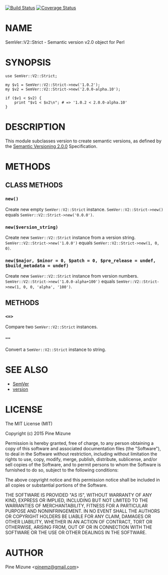 [![Build Status](https://travis-ci.org/pine613/p5-SemVer-V2-Strict.svg?branch=master)](https://travis-ci.org/pine613/p5-SemVer-V2-Strict) [![Coverage Status](http://codecov.io/github/pine613/p5-SemVer-V2-Strict/coverage.svg?branch=master)](https://codecov.io/github/pine613/p5-SemVer-V2-Strict?branch=master)
# NAME

SemVer::V2::Strict - Semantic version v2.0 object for Perl

# SYNOPSIS

    use SemVer::V2::Strict;

    my $v1 = SemVer::V2::Strict->new('1.0.2');
    my $v2 = SemVer::V2::Strict->new('2.0.0-alpha.10');

    if ($v1 < $v2) {
        print "$v1 < $v2\n"; # => '1.0.2 < 2.0.0-alpha.10'
    }

# DESCRIPTION

This module subclasses version to create semantic versions, as defined by the [Semantic Versioning 2.0.0](http://semver.org/spec/v2.0.0.html) Specification.

# METHODS

## CLASS METHODS

### `new()`
Create new empty `SemVer::V2::Strict` instance.
`SemVer::V2::Strict->new()` equals `SemVer::V2::Strict->new('0.0.0')`.

### `new($version_string)`
Create new `SemVer::V2::Strict` instance from a version string.
`SemVer::V2::Strict->new('1.0.0')` equals `SemVer::V2::Strict->new(1, 0, 0)`.

### `new($major, $minor = 0, $patch = 0, $pre_release = undef, $build_metadata = undef)`
Create new `SemVer::V2::Strict` instance from version numbers.
`SemVer::V2::Strict->new('1.0.0-alpha+100')` equals `SemVer::V2::Strict->new(1, 0, 0, 'alpha', '100')`.

## METHODS

### `<=>`
Compare two `SemVer::V2::Strict` instances.

### `""`
Convert a `SemVer::V2::Strict` instance to string.

# SEE ALSO

- [SemVer](https://metacpan.org/pod/SemVer)
- [version](https://metacpan.org/pod/version)

# LICENSE

The MIT License (MIT)

Copyright (c) 2015 Pine Mizune

Permission is hereby granted, free of charge, to any person obtaining a copy
of this software and associated documentation files (the "Software"), to deal
in the Software without restriction, including without limitation the rights
to use, copy, modify, merge, publish, distribute, sublicense, and/or sell
copies of the Software, and to permit persons to whom the Software is
furnished to do so, subject to the following conditions:

The above copyright notice and this permission notice shall be included in
all copies or substantial portions of the Software.

THE SOFTWARE IS PROVIDED "AS IS", WITHOUT WARRANTY OF ANY KIND, EXPRESS OR
IMPLIED, INCLUDING BUT NOT LIMITED TO THE WARRANTIES OF MERCHANTABILITY,
FITNESS FOR A PARTICULAR PURPOSE AND NONINFRINGEMENT. IN NO EVENT SHALL THE
AUTHORS OR COPYRIGHT HOLDERS BE LIABLE FOR ANY CLAIM, DAMAGES OR OTHER
LIABILITY, WHETHER IN AN ACTION OF CONTRACT, TORT OR OTHERWISE, ARISING FROM,
OUT OF OR IN CONNECTION WITH THE SOFTWARE OR THE USE OR OTHER DEALINGS IN
THE SOFTWARE.

# AUTHOR

Pine Mizune &lt;pinemz@gmail.com>
